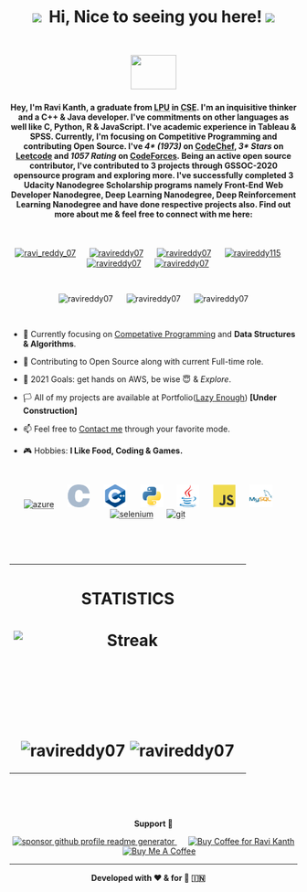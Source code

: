 <h1 align="center"><img src="https://emojis.slackmojis.com/emojis/images/1531849430/4246/blob-sunglasses.gif?1531849430" width="30"/>&nbsp; Hi, Nice to seeing you here! <img src="https://raw.githubusercontent.com/ravireddy07/ravireddy07/master/res/wave.gif" width="30px"></h1>

<br/>

<p align="center"> <img src="https://media.giphy.com/media/WUlplcMpOCEmTGBtBW/giphy.gif" width="80" height="60"></p>

<h4 align="center">Hey, I'm Ravi Kanth, a graduate from <abbr title="Lovely Professional University">LPU</abbr> in <abbr title="Computer Science Engineering">CSE</abbr>.
I'm an inquisitive thinker and a C++ & Java developer. I've commitments on other languages as well like C, Python, R & JavaScript. I've academic experience in Tableau & SPSS. Currently, I'm focusing on Competitive Programming and contributing Open Source. I've <em>4* (1973)</em> on <a href="https://www.codechef.com/users/ravireddy115/" target="blank">CodeChef</a>, <em>3* Stars</em> on <a href="https://leetcode.com/ravireddy07/" target="blank">Leetcode</a> and <em>1057 Rating</em> on <a href="https://codeforces.com/profile/ravireddy07" target="blank">CodeForces</a>. Being an active open source contributor, I've contributed to 3 projects through GSSOC-2020 opensource program and exploring more. I've successfully completed 3 Udacity Nanodegree Scholarship programs namely Front-End Web Developer Nanodegree, Deep Learning Nanodegree, Deep Reinforcement Learning Nanodegree and have done respective projects also. Find out more about me & feel free to connect with me here: </h4>

<br/>

<p align="center">
<a href="https://twitter.com/ravi_reddy_07" target="blank"><img align="center" src="https://cdn.jsdelivr.net/npm/simple-icons@3.0.1/icons/twitter.svg" alt="ravi_reddy_07" height="30" width="30" /></a>&nbsp;&nbsp;&nbsp;&nbsp;&nbsp;
<a href="https://linkedin.com/in/ravireddy07" target="blank"><img align="center" src="https://cdn.jsdelivr.net/npm/simple-icons@3.0.1/icons/linkedin.svg" alt="ravireddy07" height="30" width="30" /></a>&nbsp;&nbsp;&nbsp;&nbsp;&nbsp;
<a href="https://instagram.com/ravi_reddy_07" target="blank"><img align="center" src="https://cdn.jsdelivr.net/npm/simple-icons@3.0.1/icons/instagram.svg" alt="ravireddy07" height="30" width="30" /></a>&nbsp;&nbsp;&nbsp;&nbsp;&nbsp;
<a href="https://www.codechef.com/users/ravireddy115" target="blank"><img align="center" src="https://cdn.jsdelivr.net/npm/simple-icons@3.1.0/icons/codechef.svg" alt="ravireddy115" height="30" width="30" /></a>&nbsp;&nbsp;&nbsp;&nbsp;&nbsp;
<a href="https://codeforces.com/profile/ravireddy07" target="blank"><img align="center" src="https://cdn.jsdelivr.net/npm/simple-icons@3.1.0/icons/codeforces.svg" alt="ravireddy07" height="30" width="30" /></a>&nbsp;&nbsp;&nbsp;&nbsp;&nbsp;
<a href="https://www.leetcode.com/ravireddy07" target="blank"><img align="center" src="https://cdn.jsdelivr.net/npm/simple-icons@3.0.1/icons/leetcode.svg" alt="ravireddy07" height="30" width="30" /></a>&nbsp;&nbsp;&nbsp;&nbsp;&nbsp;
</p>

<br/>

<p align="center"> <img src="https://komarev.com/ghpvc/?username=ravireddy07" alt="ravireddy07" />&nbsp;&nbsp;&nbsp;&nbsp;&nbsp;
<!-- <img src="https://img.shields.io/twitter/follow/ravi_reddy_07?color=1DA1F2&logo=twitter&style=flat-square" alt="ravi_reddy_07" /> &nbsp;&nbsp;&nbsp;&nbsp;&nbsp; -->
<img src="https://img.shields.io/github/stars/ravireddy07?style=flat-square" alt="ravireddy07"/>&nbsp;&nbsp;&nbsp;&nbsp;&nbsp;
<img src="https://img.shields.io/github/followers/ravireddy07?color=1DA1F2&logo=github&style=flat-square" alt="ravireddy07" /> </p>
<br/>

- 🔭 Currently focusing on [Competative Programming](https://github.com/ravireddy07/cpp-book) and **Data Structures & Algorithms**.
<!--- 🌱 I’m currently trying to improve/master in -->
- 📌 Contributing to Open Source along with current Full-time role.

- 🎯 2021 Goals: get hands on AWS, be wise 😇 & *Explore*.

- 🏳 All of my projects are available at Portfolio([Lazy Enough](ravireddy07.github.io)) **[Under Construction]**

- 📫 Feel free to [Contact me](https://linktr.ee/ravireddy07) through your favorite mode.

- 🎮 Hobbies: **I Like Food, Coding & Games.**

  <br/>

<p align="center">
<abbr title="Azure"><img src="https://www.vectorlogo.zone/logos/microsoft_azure/microsoft_azure-icon.svg" alt="azure" width="40" height="40"/></abbr>&nbsp;&nbsp;&nbsp;&nbsp;&nbsp;
<!-- <abbr title="Bash"><img src="https://www.vectorlogo.zone/logos/gnu_bash/gnu_bash-icon.svg" alt="bash" width="40" height="40"/></abbr>&nbsp;&nbsp;&nbsp; -->
<abbr title="C"><img src="https://raw.githubusercontent.com/devicons/devicon/master/icons/c/c-original.svg" alt="c" width="40" height="40"/></abbr>&nbsp;&nbsp;&nbsp;&nbsp;&nbsp;
<abbr title="C++"><img src="https://raw.githubusercontent.com/devicons/devicon/master/icons/cplusplus/cplusplus-original.svg" alt="cplusplus" width="40" height="40"/></abbr>&nbsp;&nbsp;&nbsp;&nbsp;&nbsp;
<abbr title="Python"><img src="https://raw.githubusercontent.com/devicons/devicon/master/icons/python/python-original.svg" alt="python" width="40" height="40"/></abbr>&nbsp;&nbsp;&nbsp;&nbsp;&nbsp;
<abbr title="Java"><img src="https://raw.githubusercontent.com/devicons/devicon/master/icons/java/java-original.svg" alt="java" width="40" height="40"/></abbr>&nbsp;&nbsp;&nbsp;&nbsp;&nbsp;
<abbr title="Javascript"><img src="https://raw.githubusercontent.com/devicons/devicon/master/icons/javascript/javascript-original.svg" alt="javascript" width="40" height="40"/></abbr>&nbsp;&nbsp;&nbsp;&nbsp;&nbsp;
<abbr title="MySQL"><img src="https://raw.githubusercontent.com/devicons/devicon/master/icons/mysql/mysql-original-wordmark.svg" alt="mysql" width="40" height="40"/></abbr>&nbsp;&nbsp;&nbsp;&nbsp;&nbsp;
<abbr title="Selenium"><img src="https://raw.githubusercontent.com/detain/svg-logos/780f25886640cef088af994181646db2f6b1a3f8/svg/selenium-logo.svg" alt="selenium" width="40" height="40"/></abbr>&nbsp;&nbsp;&nbsp;&nbsp;&nbsp;
<abbr title="Git"><img src="https://www.vectorlogo.zone/logos/git-scm/git-scm-icon.svg" alt="git" width="40" height="40"/></abbr>&nbsp;&nbsp;&nbsp;&nbsp;&nbsp;
<!-- <abbr title="Linux"><img src="https://raw.githubusercontent.com/devicons/devicon/master/icons/linux/linux-original.svg" alt="linux" width="40" height="40"/></abbr>&nbsp;&nbsp;&nbsp; -->
</p>

<!--
<br/>

<p><img align="left" width="400" height="300" src="https://github-readme-stats.vercel.app/api/top-langs/?username=ravireddy07&layout=compact&hide=html" alt="ravireddy07" /></p>
<p>&nbsp;<img align="center" width="400" height="300" src="https://github-readme-stats.vercel.app/api?username=ravireddy07&show_icons=true&theme=merko" alt="ravireddy07" /></p>

<br/>
-->
<br><br><br>

<table><tr><th><h1 align="center">STATISTICS
<h1 align="center"><img align="right" src="https://github-readme-streak-stats.herokuapp.com/?user=ravireddy07&" alt="Streak"  width="400px" height="190px" /></h1>
<h1 align="center"><img align="center" src="https://github-readme-stats.vercel.app/api/top-langs/?username=ravireddy07&layout=compact&hide=html" alt="ravireddy07" />&nbsp;<img align="center" src="https://github-readme-stats.vercel.app/api?username=ravireddy07&show_icons=true" alt="ravireddy07" /></h1></th></tr></table>

<br><br><br>
<p align="center"> <b>Support 🙏</b></p>

<p align="center">
<a href="https://www.paypal.me/ravireddy07"><img src="https://ionicabizau.github.io/badges/paypal.svg" alt="sponsor github profile readme generator"/> </a>&nbsp;&nbsp;&nbsp;&nbsp;
<a href='https://ko-fi.com/ravireddy07' target='_blank'><img height='23' width="100" src='https://cdn.ko-fi.com/cdn/kofi3.png?v=2' alt='Buy Coffee for Ravi Kanth' /></a>&nbsp;&nbsp;&nbsp;&nbsp;
<a href="https://www.buymeacoffee.com/ravireddy07" target="_blank"><img src="https://cdn.buymeacoffee.com/buttons/default-orange.png" alt="Buy Me A Coffee" height="23" width="100" style="border-radius:2px" /> </a>
</p>

<hr>
<p align="center">
<b>Developed with ❤️ & for 💩 🇮🇳 </b><img src="https://cultofthepartyparrot.com/parrots/hd/dealwithitnowparrot.gif" width="15" height="15"/>
</p>
